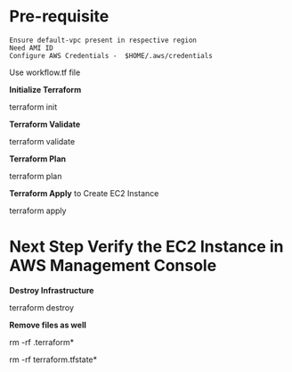 # Pre-requisite

    Ensure default-vpc present in respective region
    Need AMI ID
    Configure AWS Credentials -  $HOME/.aws/credentials


Use workflow.tf file 


__Initialize Terraform__

terraform init


__Terraform Validate__

terraform validate

__Terraform Plan__ 

terraform plan

__Terraform Apply__ to Create EC2 Instance

terraform apply 


# Next Step Verify the EC2 Instance in AWS Management Console

__Destroy Infrastructure__

terraform destroy

__Remove files as well__ 

rm -rf .terraform*

rm -rf terraform.tfstate*